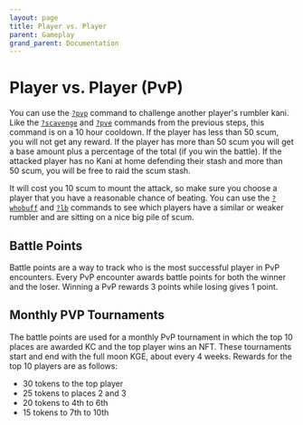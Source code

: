 ```yaml
---
layout: page
title: Player vs. Player
parent: Gameplay
grand_parent: Documentation
---
```

# Player vs. Player (PvP)
You can use the [`?pvp`](/docs/commands/#pvp) command to challenge another
player's rumbler kani. Like the [`?scavenge`](/docs/commands/#scavenge) and
[`?pve`](/docs/commands/#pve) commands from the previous steps, this command is
on a 10 hour cooldown. If the player has less than 50 scum, you will not get
any reward. If the player has more than 50 scum you will get a base amount plus
a percentage of the total (if you win the battle). If the attacked player has
no Kani at home defending their stash and more than 50 scum, you will be free
to raid the scum stash.

It will cost you 10 scum to mount the attack, so make sure you choose a player
that you have a reasonable chance of beating. You can use the
[`?whobuff`](/docs/commands/#whobuff) and [`?lb`](/docs/commands/#lb) commands
to see which players have a similar or weaker rumbler and are sitting on a nice
big pile of scum.

## Battle Points
Battle points are a way to track who is the most successful player in PvP
encounters. Every PvP encounter awards battle points for both the winner and
the loser. Winning a PvP rewards 3 points while losing gives 1 point. 

## Monthly PVP Tournaments
The battle points are used for a monthly PvP tournament in which the top 10
places are awarded KC and the top player wins an NFT. These tournaments start
and end with the full moon KGE, about every 4 weeks. Rewards for the top 10
players are as follows: 
- 30 tokens to the top player 
- 25 tokens to places 2 and 3 
- 20 tokens to 4th to 6th 
- 15 tokens to 7th to 10th
